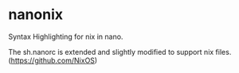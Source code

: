 # nanonix
Syntax Highlighting for nix in nano.

The sh.nanorc is extended and slightly modified to support nix files. (https://github.com/NixOS)
